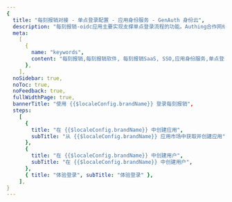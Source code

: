 ```yaml
---
{
  title: "每刻报销对接 - 单点登录配置 - 应用身份服务 - GenAuth 身份云",
  description: "每刻报销-oidc应用主要实现支撑单点登录流程的功能。Authing合作网络提供 每刻报销对接，单点登录，SSO，实现应用的快捷登录、免密登录，提升员工办公体验、增强用户体验，增强企业数字化服务水平。",
  meta:
    [
      {
        name: "keywords",
        content: "每刻报销,每刻报销软件, 每刻报销SaaS, SSO,应用身份服务,单点登录配置,Authing身份云",
      },
    ],
  noSidebar: true,
  noToc: true,
  noFeedback: true,
  fullWidthPage: true,
  bannerTitle: "使用 {{$localeConfig.brandName}} 登录每刻报销",
  steps:
    [
      {
        title: "在 {{$localeConfig.brandName}} 中创建应用",
        subTitle: "从 {{$localeConfig.brandName}} 应用市场中获取并创建应用",
      },
      {
        title: "在 {{$localeConfig.brandName}} 中创建用户",
        subTitle: "在 {{$localeConfig.brandName}} 中创建用户",
      },
      { title: "体验登录", subTitle: "体验登录" },
    ],
}
---
```


<IntegrationDetail/>
